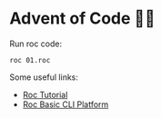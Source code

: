 # Advent of Code 🎁🎄

Run roc code:

```
roc 01.roc
```

Some useful links:

* [Roc Tutorial](https://www.roc-lang.org/tutorial)
* [Roc Basic CLI Platform](https://www.roc-lang.org/packages/basic-cli/Http)
